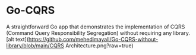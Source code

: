 # Go-CQRS
A straightforward Go app that demonstrates the implementation of CQRS (Command Query Responsibility Segregation) without requiring any library.
[alt text](https://github.com/mehedimayall/Go-CQRS-without-library/blob/main/CQRS Architecture.png?raw=true)
